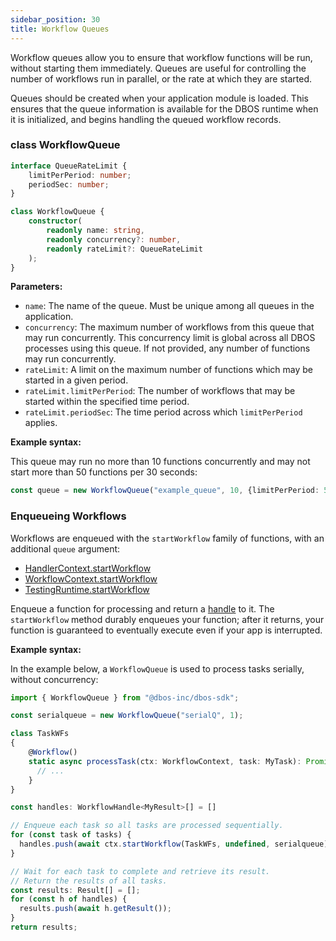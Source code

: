```yaml
---
sidebar_position: 30
title: Workflow Queues
---
```


Workflow queues allow you to ensure that workflow functions will be run, without starting them immediately.
Queues are useful for controlling the number of workflows run in parallel, or the rate at which they are started.

Queues should be created when your application module is loaded.  This ensures that the queue information is available for the DBOS runtime when it is initialized, and begins handling the queued workflow records.

### class WorkflowQueue

```typescript
interface QueueRateLimit {
    limitPerPeriod: number;
    periodSec: number;
}

class WorkflowQueue {
    constructor(
        readonly name: string,
        readonly concurrency?: number,
        readonly rateLimit?: QueueRateLimit
    );
}
```

**Parameters:**
- `name`: The name of the queue.  Must be unique among all queues in the application.
- `concurrency`: The maximum number of workflows from this queue that may run concurrently.
This concurrency limit is global across all DBOS processes using this queue.
If not provided, any number of functions may run concurrently.
- `rateLimit`: A limit on the maximum number of functions which may be started in a given period.
- `rateLimit.limitPerPeriod`: The number of workflows that may be started within the specified time period.
- `rateLimit.periodSec`: The time period across which `limitPerPeriod` applies.

**Example syntax:**

This queue may run no more than 10 functions concurrently and may not start more than 50 functions per 30 seconds:

```typescript
const queue = new WorkflowQueue("example_queue", 10, {limitPerPeriod: 50, periodSec: 30});
```


### Enqueueing Workflows

Workflows are enqueued with the `startWorkflow` family of functions, with an additional `queue` argument:
- [HandlerContext.startWorkflow](./oldapi/contexts.md#handlerctxtstartworkflow)
- [WorkflowContext.startWorkflow](./oldapi/contexts.md#workflowctxtstartworkflow)
- [TestingRuntime.startWorkflow](./oldapi/testing-runtime.md#runtimestartworkflowtarget-workflowuuid-params)

Enqueue a function for processing and return a [handle](./workflow-handles.md) to it.
The `startWorkflow` method durably enqueues your function; after it returns, your function is guaranteed to eventually execute even if your app is interrupted.

**Example syntax:**

In the example below, a `WorkflowQueue` is used to process tasks serially, without concurrency:

```typescript
import { WorkflowQueue } from "@dbos-inc/dbos-sdk";

const serialqueue = new WorkflowQueue("serialQ", 1);

class TaskWFs
{
    @Workflow()
    static async processTask(ctx: WorkflowContext, task: MyTask): Promise<MyResult> {
      // ...
    }
}

const handles: WorkflowHandle<MyResult>[] = []

// Enqueue each task so all tasks are processed sequentially.
for (const task of tasks) {
  handles.push(await ctx.startWorkflow(TaskWFs, undefined, serialqueue).processTask({task:"Do it"}));
}

// Wait for each task to complete and retrieve its result.
// Return the results of all tasks.
const results: Result[] = [];
for (const h of handles) {
  results.push(await h.getResult());
}
return results;
```